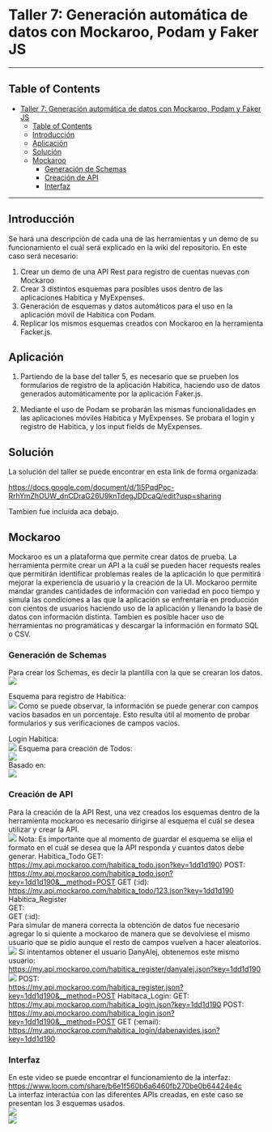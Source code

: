 # Taller 7: Generación automática de datos con Mockaroo, Podam y Faker JS

---

## Table of Contents

- [Taller 7: Generación automática de datos con Mockaroo, Podam y Faker JS](#taller-7-generación-automática-de-datos-con-mockaroo-podam-y-faker-js)
  - [Table of Contents](#table-of-contents)
  - [Introducción](#introducción)
  - [Aplicación](#aplicación)
  - [Solución](#solución)
  - [Mockaroo](#mockaroo)
    - [Generación de Schemas](#generación-de-schemas)
    - [Creación de API](#creación-de-api)
    - [Interfaz](#interfaz)

---

## Introducción

Se hará una descripción de cada una de las herramientas y un demo de su funcionamiento el cuál será explicado en la wiki del repositorio.
En este caso será necesario:

1. Crear un demo de una API Rest para registro de cuentas nuevas con Mockaroo
2. Crear 3 distintos esquemas para posibles usos dentro de las aplicaciones Habitica y MyExpenses.
3. Generación de esquemas y datos automáticos para el uso en la aplicación móvil de Habitica con Podam.
4. Replicar los mismos esquemas creados con Mockaroo en la herramienta Facker.js.

## Aplicación

1. Partiendo de la base del taller 5, es necesario que se prueben los formularios de registro de la aplicación Habitica, haciendo uso de datos generados automáticamente por la aplicación Faker.js.

2. Mediante el uso de Podam se probarán las mismas funcionalidades en las aplicaciones móviles Habitica y MyExpenses. Se probara el login y registro de Habitica, y los input fields de MyExpenses.

## Solución

La solución del taller se puede encontrar en esta link de forma organizada:<br />

https://docs.google.com/document/d/1I5PqdPoc-RrhYmZhOUW_dnCDraG26U9knTdegJDDcaQ/edit?usp=sharing

Tambien fue incluida aca debajo.

## Mockaroo

Mockaroo es un a plataforma que permite crear datos de prueba. La herramienta permite crear un API a la cuál se pueden hacer requests reales que permitirán identificar problemas reales de la aplicación lo que permitirá mejorar la experiencia de usuario y la creación de la UI.
Mockaroo permite mandar grandes cantidades de información con variedad en poco tiempo y simula las condiciones a las que la aplicación se enfrentaría en producción con cientos de usuarios haciendo uso de la aplicación y llenando la base de datos con información distinta.
Tambien es posible hacer uso de herramientas no programáticas y descargar la información en formato SQL o CSV.

### Generación de Schemas

Para crear los Schemas, es decir la plantilla con la que se crearan los datos. <br />
![](images/1.png)

Esquema para registro de Habitica: <br />
![](images/2.png)
Como se puede observar, la información se puede generar con campos vacíos basados en un porcentaje. Esto resulta útil al momento de probar formularios y sus verificaciones de campos vacíos.

Login Habitica: <br />
![](images/3.png)
Esquema para creación de Todos: <br />
![](images/5.png) <br />
Basado en: <br />
![](images/4.png)

### Creación de API

Para la creación de la API Rest, una vez creados los esquemas dentro de la herramienta mockaroo es necesario dirigirse al esquema el cuál se desea utilizar y crear la API. <br />
![](images/6.png)
Nota: Es importante que al momento de guardar el esquema se elija el formato en el cuál se desea que la API responda y cuantos datos debe generar.
Habitica_Todo
GET:<br />
https://my.api.mockaroo.com/habitica_todo.json?key=1dd1d190)
POST: <br />
https://my.api.mockaroo.com/habitica_todo.json?key=1dd1d190&__method=POST
GET (:id):<br />
https://my.api.mockaroo.com/habitica_todo/123.json?key=1dd1d190
Habitica_Register<br />
GET:<br />
[](https://my.api.mockaroo.com/habitica_register.json?key=1dd1d190)
GET (:id):<br />
Para simular de manera correcta la obtención de datos fue necesario agregar lo si quiente a mockaroo de manera que se devolviese el mismo usuario que se pidio aunque el resto de campos vuelven a hacer aleatorios.
![](images/7.png)
Si intentamos obtener el usuario DanyAlej, obtenemos este mismo usuario: <br />
https://my.api.mockaroo.com/habitica_register/danyalej.json?key=1dd1d190 <br />
![](images/8.png)
POST: <br />
https://my.api.mockaroo.com/habitica_register.json?key=1dd1d190&__method=POST
Habitaca_Login:
GET:<br />
https://my.api.mockaroo.com/habitica_login.json?key=1dd1d190
POST:<br />
https://my.api.mockaroo.com/habitica_login.json?key=1dd1d190&__method=POST
GET (:email):<br />
https://my.api.mockaroo.com/habitica_login/dabenavides.json?key=1dd1d190

### Interfaz

En este video se puede encontrar el funcionamiento de la interfaz:
https://www.loom.com/share/b6e1f560b6a6460fb270be0b64424e4c <br />
La interfaz interactúa con las diferentes APIs creadas, en este caso se presentan los 3 esquemas usados.
<br />
![](images/9.png)<br />
![](images/10.png)
